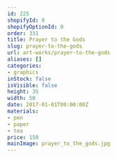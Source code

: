 ```yaml
---
id: 225
shopifyId: 0
shopifyOptionId: 0
order: 331
title: Prayer to the Gods
slug: prayer-to-the-gods
url: art-works/prayer-to-the-gods
aliases: []
categories:
- graphics
inStock: false
isVisible: false
height: 35
width: 50
date: 2017-01-01T00:00:00Z
materials:
- pen
- paper
- tea
price: 150
mainImage: prayer_to_the_gods.jpg
---
```

